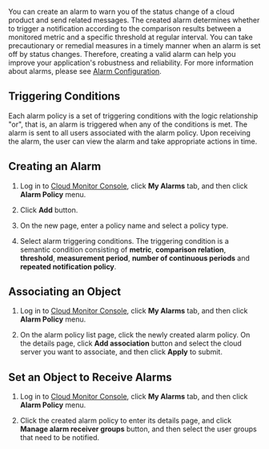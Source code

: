 You can create an alarm to warn you of the status change of a cloud product and send related messages. The created alarm determines whether to trigger a notification according to the comparison results between a monitored metric and a specific threshold at regular interval.
You can take precautionary or remedial measures in a timely manner when an alarm is set off by status changes. Therefore, creating a valid alarm can help you improve your application's robustness and reliability. For more information about alarms, please see [Alarm Configuration](/doc/product/248/1073).
## Triggering Conditions
Each alarm policy is a set of triggering conditions with the logic relationship "or", that is, an alarm is triggered when any of the conditions is met. The alarm is sent to all users associated with the alarm policy. Upon receiving the alarm, the user can view the alarm and take appropriate actions in time.

## Creating an Alarm
1. Log in to [Cloud Monitor Console](https://console.cloud.tencent.com/monitor/overview), click **My Alarms** tab, and then click **Alarm Policy** menu.

2. Click **Add** button.

3. On the new page, enter a policy name and select a policy type.

4. Select alarm triggering conditions. The triggering condition is a semantic condition consisting of **metric**, **comparison relation**, **threshold**, **measurement period**, **number of continuous periods** and **repeated notification policy**.

## Associating an Object
1. Log in to [Cloud Monitor Console](https://console.cloud.tencent.com/monitor/overview), click **My Alarms** tab, and then click **Alarm Policy** menu.

2. On the alarm policy list page, click the newly created alarm policy. On the details page, click **Add association** button and select the cloud server you want to associate, and then click **Apply** to submit.

## Set an Object to Receive Alarms
1. Log in to [Cloud Monitor Console](https://console.cloud.tencent.com/monitor/overview), click **My Alarms** tab, and then click **Alarm Policy** menu.

2. Click the created alarm policy to enter its details page, and click **Manage alarm receiver groups** button, and then select the user groups that need to be notified.




